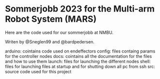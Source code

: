 # Sommerjobb 2023 for the Multi-arm Robot System (MARS)

Here are the code used for our sommerjobb at NMBU.

Writen by @Sneglen99 and @bardpedersen.

arduino: cointains code used on endeffectors
config: files containg params for the controller nodes
docs: cointains all the documentation for the files and how to use them
launch: files for launching the different nodes
shell: files for launching files at startup and for shutting down all pc from ssh
src: source code used for this project
